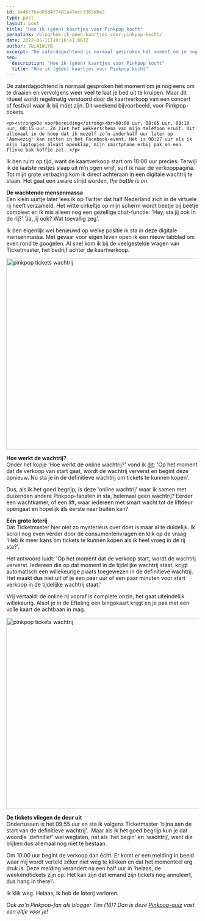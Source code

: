 ```yaml
---
id: 1e46c76ad85d4f7481a47ecc3365e0e2
type: post
layout: post
title: "Hoe ik (géén) kaartjes voor Pinkpop kocht"
permalink: /blog/hoe-ik-géén-kaartjes-voor-pinkpop-kocht/
date: 2022-05-11T19:16:41.067Z
author: 7biA1WiYB
excerpt: "De zaterdagochtend is normaal gesproken hét moment om je nog eens om te draaien en vervolgens weer veel te laat je bed uit te kruipen. Maar dit ritueel wordt regelmatig verstoord door de kaartverkoop van een concert of festival waar ik bij móet zijn. Dit weekend bijvoorbeeld, voor Pinkpop-tickets.  "
seo:
  description: "Hoe ik (géén) kaartjes voor Pinkpop kocht"
  title: "Hoe ik (géén) kaartjes voor Pinkpop kocht"
---
```

De zaterdagochtend is normaal gesproken hét moment om je nog eens om te draaien en vervolgens weer veel te laat je bed uit te kruipen. Maar dit ritueel wordt regelmatig verstoord door de kaartverkoop van een concert of festival waar ik bij móet zijn. Dit weekend bijvoorbeeld, voor Pinkpop-tickets.  

    <p><strong>De voorbereiding</strong><br>08:00 uur, 08:05 uur, 08:10 uur, 08:15 uur. Zo ziet het wekkerschema van mijn telefoon eruit. Dit allemaal in de hoop dat ik mezelf zo’n anderhalf uur later op 'Aanwezig' kan zetten in het Facebook-event. Het is 08:27 uur als ik mijn laptopjes alvast openklap, mijn smartphone erbij pak en een flinke bak koffie zet. </p>
<p>Ik ben ruim op tijd, want de kaartverkoop start om 10:00 uur precies. Terwijl ik de laatste restjes slaap uit m’n ogen wrijf, surf ik naar de verkooppagina. Tot mijn grote verbazing kom ik direct achteraan in een digitale wachtrij te staan. Het gaat een zware strijd worden,<em> the battle is on</em>. </p>
<p><strong>De wachtende mensenmassa</strong><br>Een klein uurtje later lees ik op Twitter dat half Nederland zich in de virtuele rij heeft verzameld. Het witte cirkeltje op mijn scherm wordt beetje bij beetje compleet en ik mis alleen nog een gezellige chat-functie: 'Hey, sta jij ook in de rij?' 'Ja, jij ook? Wat toevallig zeg'. </p>
<p>Ik ben eigenlijk wel benieuwd op welke positie ik sta in deze digitale mensenmassa. Met gevaar voor eigen leven open ik een nieuw tabblad om even rond te googelen. Al snel kom ik bij de veelgestelde vragen van Ticketmaster, het bedrijf achter de kaartverkoop.</p>
<p><div class="media media-element-container media-default"><div id="file-16239" class="file file-image file-image-png">

        
  
  <div class="content">
    <img alt="pinkpop tickets wachtrij" title="Foto: ANP" height="500" width="850" class="media-element file-default" src="https://original.sevendays.nl/sites/default/files/pinkpop%202.png">  </div>

  
</div>
</div>
<p><strong>Hoe werkt de wachtrij?</strong><br>Onder het kopje 'Hoe werkt de online wachtrij?' vond ik <a href="https://ticketmasternl.inbenta.com/?c=28&amp;l=default&amp;sessionId=88iqjmnlviu0nfb4sq2quroos7">dit</a>: 'Op het moment dat de verkoop van start gaat, wordt de wachtrij ververst en begint deze opnieuw. Nu sta je in de definitieve wachtrij om tickets te kunnen kopen'.</p>
<p>Dus, als ik het goed begrijp, is deze 'online wachtrij' waar ik samen met duizenden andere Pinkpop-fanaten in sta, helemaal geen wachtrij? Eerder een wachtkamer, of een lift, waar iedereen met smart wacht tot de liftdeur opengaat en hopelijk als eerste naar buiten kan?</p>
<p><strong>Eén grote loterij</strong><br>Dat Ticketmaster hier niet zo mysterieus over doet is maar al te duidelijk. Ik scroll nog even verder door de consumentenvragen en klik op de vraag 'Heb ik meer kans om tickets te kunnen kopen als ik heel vroeg in de rij sta?'.</p>
<p>Het antwoord luidt: 'Op het moment dat de verkoop start, wordt de wachtrij ververst. Iedereen die op dat moment in de tijdelijke wachtrij staat, krijgt automatisch een willekeurige plaats toegewezen in de definitieve wachtrij. Het maakt dus niet uit of je een paar uur of een paar minuten voor start verkoop in de tijdelijke wachtrij staat.'</p>
<p>Vrij vertaald: de online rij vooraf is complete onzin, het gaat uiteindelijk willekeurig. Alsof je in de Efteling een bingokaart krijgt en je pas met een volle kaart de achtbaan in mag.</p>
<p><div class="media media-element-container media-default"><div id="file-16241" class="file file-image file-image-png">

        
  
  <div class="content">
    <img alt="pinkpop tickets wachtrij" title="Foto: ANP" height="500" width="850" class="media-element file-default" src="https://original.sevendays.nl/sites/default/files/pinkpop%202_0.png">  </div>

  
</div>
</div>
<p><strong>De tickets vliegen de deur uit</strong><br>Ondertussen is het 09:55 uur en sta ik volgens Ticketmaster 'bijna aan de start van de definitieve wachtrij'.  Maar als ik het goed begrijp kun je dat woordje 'definitief' wel weglaten, net als 'het begin' en 'wachtrij', want die blijken dus allemaal nog niet te bestaan.</p>
<p>Om 10:00 uur begint de verkoop dan écht. Er komt er een melding in beeld waar mij wordt verteld zéker niet weg te klikken en dat het momenteel erg druk is. Deze melding verandert na een half uur in 'helaas, de weekendtickets zijn op. Het kan zijn dat iemand zijn tickets nog annuleert, dus hang in there!'. </p>
<p>Ik klik weg. Helaas, ik heb de loterij verloren.</p>
<p><em>Ook zo'n Pinkpop-fan als blogger Tim (16)? Dan is deze <a href="https://original.sevendays.nl/pinkpop">Pinkpop-quiz</a> vast een eitje voor je!</em></p>  
